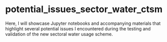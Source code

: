 # potential_issues_sector_water_ctsm
Here, I will showcase Jupyter notebooks and accompanying materials that highlight several potential issues I encountered during the testing and validation of the new sectoral water usage scheme.
